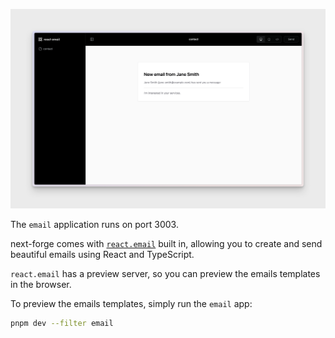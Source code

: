 ![./images/email.png](./images/email.png)

<Tip>The `email` application runs on port 3003.</Tip>

next-forge comes with [`react.email`](https://react.email/) built in, allowing you to create and send beautiful emails using React and TypeScript.

`react.email` has a preview server, so you can preview the emails templates in the browser.

To preview the emails templates, simply run the `email` app:

```sh title="Terminal"
pnpm dev --filter email
```
